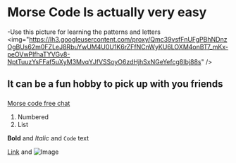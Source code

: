 # Morse Code Is actually very easy

-Use this picture for learning the patterns and letters
<img="https://lh3.googleusercontent.com/proxy/Qmc39vsfFnUFgPBhNDnzOgBUs62m0FZLeJ8RbuYwUM4U0U1K6rZFfNCnWyKU6LOXM4onBT7_mKx-peOVwPlfhaTYVGv8-NptTuuzYsFFaf5uXyM3MvqYJfVSSoyO6zdHjhSxNGeYefcg8Ibj88s" /> 
 

## It can be a fun hobby to pick up with you friends

### 


[Morse code free chat](http://morsecode.me/?room=1)

1. Numbered
2. List

**Bold** and _Italic_ and `Code` text

[Link](url) and ![Image](src)
```
